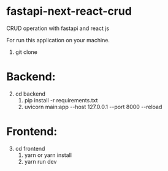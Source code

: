 # fastapi-next-react-crud
CRUD operation with fastapi and react js

For run this application on your machine.

1. git clone 

# Backend:
2. cd backend
    1. pip install -r requirements.txt
    2. uvicorn main:app --host 127.0.0.1 --port 8000 --reload
    
# Frontend:
3. cd frontend
    1. yarn or yarn install
    2. yarn run dev

